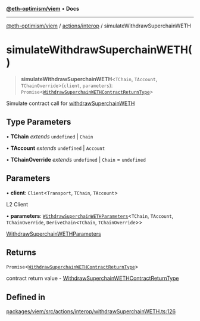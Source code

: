 [**@eth-optimism/viem**](../../../README.md) • **Docs**

***

[@eth-optimism/viem](../../../README.md) / [actions/interop](../README.md) / simulateWithdrawSuperchainWETH

# simulateWithdrawSuperchainWETH()

> **simulateWithdrawSuperchainWETH**\<`TChain`, `TAccount`, `TChainOverride`\>(`client`, `parameters`): `Promise`\<[`WithdrawSuperchainWETHContractReturnType`](../type-aliases/WithdrawSuperchainWETHContractReturnType.md)\>

Simulate contract call for [withdrawSuperchainWETH](withdrawSuperchainWETH.md)

## Type Parameters

• **TChain** *extends* `undefined` \| `Chain`

• **TAccount** *extends* `undefined` \| `Account`

• **TChainOverride** *extends* `undefined` \| `Chain` = `undefined`

## Parameters

• **client**: `Client`\<`Transport`, `TChain`, `TAccount`\>

L2 Client

• **parameters**: [`WithdrawSuperchainWETHParameters`](../type-aliases/WithdrawSuperchainWETHParameters.md)\<`TChain`, `TAccount`, `TChainOverride`, `DeriveChain`\<`TChain`, `TChainOverride`\>\>

[WithdrawSuperchainWETHParameters](../type-aliases/WithdrawSuperchainWETHParameters.md)

## Returns

`Promise`\<[`WithdrawSuperchainWETHContractReturnType`](../type-aliases/WithdrawSuperchainWETHContractReturnType.md)\>

contract return value - [WithdrawSuperchainWETHContractReturnType](../type-aliases/WithdrawSuperchainWETHContractReturnType.md)

## Defined in

[packages/viem/src/actions/interop/withdrawSuperchainWETH.ts:126](https://github.com/ethereum-optimism/ecosystem/blob/509126ba0cdf7aa275bf036a8830332f4d366781/packages/viem/src/actions/interop/withdrawSuperchainWETH.ts#L126)
